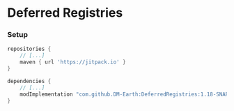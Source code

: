 # Deferred Registries

### Setup

```groovy
repositories {
	// [...]
	maven { url 'https://jitpack.io' }
}

dependencies {
	// [...]
	modImplementation "com.github.DM-Earth:DeferredRegistries:1.18-SNAPSHOT"
}
```
